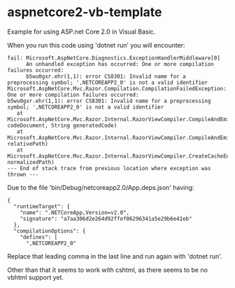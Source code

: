 # aspnetcore2-vb-template

Example for using ASP.net Core 2.0 in Visual Basic.

When you run this code using 'dotnet run' you will encounter:

    fail: Microsoft.AspNetCore.Diagnostics.ExceptionHandlerMiddleware[0]
          An unhandled exception has occurred: One or more compilation failures occurred:
          b5wu0gxr.ehr(1,1): error CS8301: Invalid name for a preprocessing symbol; ',NETCOREAPP2_0' is not a valid identifier
    Microsoft.AspNetCore.Mvc.Razor.Compilation.CompilationFailedException: One or more compilation failures occurred:
    b5wu0gxr.ehr(1,1): error CS8301: Invalid name for a preprocessing symbol; ',NETCOREAPP2_0' is not a valid identifier
       at Microsoft.AspNetCore.Mvc.Razor.Internal.RazorViewCompiler.CompileAndEmit(RazorCodeDocument codeDocument, String generatedCode)
       at Microsoft.AspNetCore.Mvc.Razor.Internal.RazorViewCompiler.CompileAndEmit(String relativePath)
       at Microsoft.AspNetCore.Mvc.Razor.Internal.RazorViewCompiler.CreateCacheEntry(String normalizedPath)
    --- End of stack trace from previous location where exception was thrown ---

Due to the file 'bin/Debug/netcoreapp2.0/App.deps.json' having:

    {
      "runtimeTarget": {
        "name": ".NETCoreApp,Version=v2.0",
        "signature": "a7aa306d2e264d92ffef06296341a5e29b6e41eb"
      },
      "compilationOptions": {
        "defines": [
          ",NETCOREAPP2_0"

Replace that leading comma in the last line and run again with 'dotnet run'.

Other than that it seems to work with cshtml, as there seems to be no vbhtml support yet.
